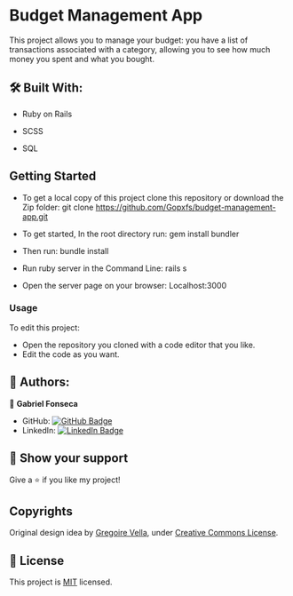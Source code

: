 # Budget Management App
This project allows you to manage your budget: you have a list of transactions associated with a category, allowing you to see how much money you spent and what you bought.

## :hammer_and_wrench: Built With: 
- Ruby on Rails 

- SCSS 

- SQL   

## Getting Started 
- To get a local copy of this project clone this repository or download the Zip folder: 
git clone https://github.com/Gopxfs/budget-management-app.git 

- To get started, In the root directory run: 
gem install bundler 

- Then run: 
bundle install 

- Run ruby server in the Command Line: 
rails s  

- Open the server page on your browser: 
Localhost:3000 

### Usage 
To edit this project:
- Open the repository you cloned with a code editor that you like. 
- Edit the code as you want. 

## :busts_in_silhouette: Authors: 
👤 **Gabriel Fonseca** 
- GitHub: [![GitHub Badge](https://img.shields.io/badge/-Gopxfs-white?logo=GitHub&logoColor=181717&style=plastic)](https://github.com/Gopxfs) 
- LinkedIn: [![LinkedIn Badge](https://img.shields.io/badge/-GabrielFonseca-white?logo=LinkedIn&logoColor=1DA1F2&style=plastic)](https://www.linkedin.com/in/gabriel-fonseca-sales/)  

## :star2: Show your support 
Give a :star: if you like my project! 

## Copyrights
Original design idea by [Gregoire Vella](https://www.behance.net/gregoirevella), under [Creative Commons License](https://creativecommons.org/licenses/by-nc/4.0/).

## :pencil: License
This project is [MIT](https://github.com/Gopxfs/budget-management-app/blob/main/LICENSE) licensed. 
